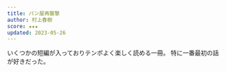 ```yaml
---
title: パン屋再襲撃
author: 村上春樹
score: ★★★ 
updated: 2023-05-26
---
```


いくつかの短編が入っておりテンポよく楽しく読める一冊。
特に一番最初の話が好きだった。
